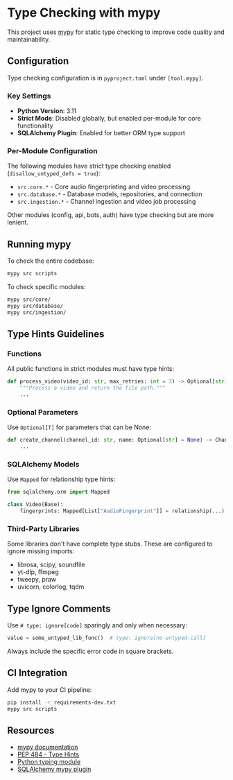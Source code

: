 # Type Checking with mypy

This project uses [mypy](https://mypy.readthedocs.io/) for static type checking to improve code quality and maintainability.

## Configuration

Type checking configuration is in `pyproject.toml` under `[tool.mypy]`.

### Key Settings

- **Python Version**: 3.11
- **Strict Mode**: Disabled globally, but enabled per-module for core functionality
- **SQLAlchemy Plugin**: Enabled for better ORM type support

### Per-Module Configuration

The following modules have strict type checking enabled (`disallow_untyped_defs = true`):

- `src.core.*` - Core audio fingerprinting and video processing
- `src.database.*` - Database models, repositories, and connection
- `src.ingestion.*` - Channel ingestion and video job processing

Other modules (config, api, bots, auth) have type checking but are more lenient.

## Running mypy

To check the entire codebase:

```bash
mypy src scripts
```

To check specific modules:

```bash
mypy src/core/
mypy src/database/
mypy src/ingestion/
```

## Type Hints Guidelines

### Functions

All public functions in strict modules must have type hints:

```python
def process_video(video_id: str, max_retries: int = 3) -> Optional[str]:
    """Process a video and return the file path."""
    ...
```

### Optional Parameters

Use `Optional[T]` for parameters that can be None:

```python
def create_channel(channel_id: str, name: Optional[str] = None) -> Channel:
    ...
```

### SQLAlchemy Models

Use `Mapped` for relationship type hints:

```python
from sqlalchemy.orm import Mapped

class Video(Base):
    fingerprints: Mapped[List["AudioFingerprint"]] = relationship(...)
```

### Third-Party Libraries

Some libraries don't have complete type stubs. These are configured to ignore missing imports:

- librosa, scipy, soundfile
- yt-dlp, ffmpeg
- tweepy, praw
- uvicorn, colorlog, tqdm

## Type Ignore Comments

Use `# type: ignore[code]` sparingly and only when necessary:

```python
value = some_untyped_lib_func()  # type: ignore[no-untyped-call]
```

Always include the specific error code in square brackets.

## CI Integration

Add mypy to your CI pipeline:

```bash
pip install -r requirements-dev.txt
mypy src scripts
```

## Resources

- [mypy documentation](https://mypy.readthedocs.io/)
- [PEP 484 - Type Hints](https://www.python.org/dev/peps/pep-0484/)
- [Python typing module](https://docs.python.org/3/library/typing.html)
- [SQLAlchemy mypy plugin](https://docs.sqlalchemy.org/en/20/orm/extensions/mypy.html)
